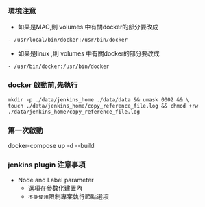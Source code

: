 ### 環境注意
- 如果是MAC,則 volumes 中有關docker的部分要改成
```
- /usr/local/bin/docker:/usr/bin/docker
```
- 如果是linux ,則 volumes 中有關docker的部分要改成
```
- /usr/bin/docker:/usr/bin/docker
 ```
### docker 啟動前,先執行
```
mkdir -p ./data/jenkins_home ./data/data && umask 0002 && \
touch ./data/jenkins_home/copy_reference_file.log && chmod +rw ./data/jenkins_home/copy_reference_file.log
```
### 第一次啟動
docker-compose up -d --build

### jenkins plugin 注意事項
- Node and Label parameter
  - 選項在參數化建置內
  - `不能使用`限制專案執行節點選項

